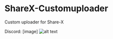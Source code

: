 # ShareX-Customuploader
Custom uploader for Share-X

Discord:
[image]
![alt text](https://i.jimdegroot.me/ssfndgid "Looks like in Discord.")
